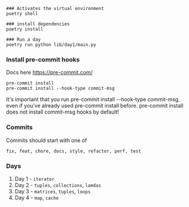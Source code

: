 ```
### Activates the virtual environment
poetry shell
```

```
### install dependencies
poetry install
```

```
### Run a day
poetry run python lib/day1/main.py
```

### Install pre-commit hooks
Docs here https://pre-commit.com/

```
pre-commit install
pre-commit install --hook-type commit-msg
```

It's important that you run pre-commit install --hook-type commit-msg, even if you've already used pre-commit install before. pre-commit install does not install commit-msg hooks by default!

### Commits
Commits should start with one of
```
fix, feat, chore, docs, style, refactor, perf, test
```

### Days

1. Day 1 - `iterator`
1. Day 2 - `tuples`, `collections`, `lamdas`
1. Day 3 - `matrices`, `tuples`, `loops`
1. Day 4 - `map`, `cache`
